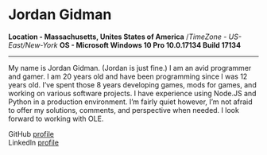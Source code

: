  # Jordan Gidman                  
**Location - Massachusetts, Unites States of America** /_TimeZone - US-East/New-York_
**OS - Microsoft Windows 10 Pro 10.0.17134 Build 17134**
******************************************************************************************************************************************

My name is Jordan Gidman. (Jordan is just fine.) I am an avid programmer and gamer. I am 20 years old and have been programming since I was 12 years old. I’ve spent those 8 years developing games, mods for games, and working on various software projects. I have experience using Node.JS and Python in a production environment.
I’m fairly quiet however, I’m not afraid to offer my solutions, comments, and perspective when needed. 
I look forward to working with OLE.

GitHub [profile](https://github.com/ftsdevelopment) <br>
Linkedln [profile](www.linkedin.com/in/jordan-gidman)
